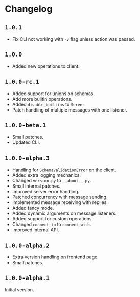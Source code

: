 # Changelog

## `1.0.1`

-   Fix CLI not working with `-v` flag unless action was passed.

## `1.0.0`

-   Added new operations to client.

## `1.0.0-rc.1`

-   Added support for unions on schemas.
-   Add more builtin operations.
-   Added `disable_builtins` to `Server`
-   Patch handling of multiple messages with one listener.

## `1.0.0-beta.1`

-   Small patches.
-   Updated CLI.

## `1.0.0-alpha.3`

-   Handling for `SchemaValidationError` on the client.
-   Added extra logging mechanics.
-   Changed `version.py` to `__about__.py`.
-   Small internal patches.
-   Improved server error handling.
-   Patched concurrency with message sending.
-   Implemented message receiving with replies.
-   Added fancy mode.
-   Added dynamic arguments on message listeners.
-   Added support for custom operations.
-   Changed `connect_to` to `connect_with`.
-   Improved internal API.

## `1.0.0-alpha.2`

-   Extra version handling on frontend page.
-   Small patches.

## `1.0.0-alpha.1`

Initial version.

